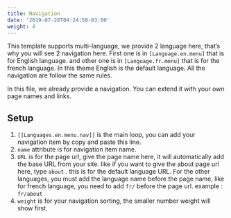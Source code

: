 ```yaml
---
title: Navigation
date: '2019-07-28T04:24:58-03:00'
weight: 4
---
```


This template supports multi-language, we provide 2 language here, that’s why you will see 2 navigation here. First one is in `[Language.en.menu]` that is for English language. and other one is in `[Language.fr.menu]` that is for the french language. In this theme English is the default language. All the navigation are follow the same rules.

In this file, we already provide a navigation. You can extend it with your own page names and links.

## Setup

1. `[[Languages.en.menu.nav]]` is the main loop, you can add your navigation item by copy and paste this line.
1. `name` attribute is for navigation item name.
1. `URL` is for the page url, give the page name here, it will automatically add the base URL from your site. like if you want to give the about page url here, type `about` . this is for the default language URL. For the other languages, you must add the language name before the page name, like for french language, you need to add `fr/` before the page url. example : `fr/about`
1. `weight` is for your navigation sorting, the smaller number weight will show first.
